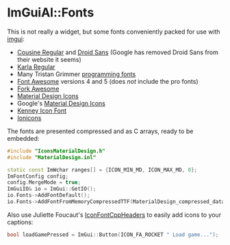 # ImGuiAl::Fonts

This is not really a widget, but some fonts conveniently packed for use with [imgui](https://github.com/ocornut/imgui):

* [Cousine Regular](https://www.google.com/fonts/specimen/Cousine) and [Droid Sans](https://www.fontsquirrel.com/fonts/droid-sans) (Google has removed Droid Sans from their website it seems)
* [Karla Regular](https://www.google.com/fonts/specimen/Karla)
* Many Tristan Grimmer [programming fonts](http://upperbounds.net/)
* [Font Awesome](http://fontawesome.io/) versions 4 and 5 (does *not* include the pro fonts)
* [Fork Awesome](https://forkaweso.me/Fork-Awesome/)
* [Material Design Icons](https://materialdesignicons.com/)
* Google's [Material Design Icons](https://design.google.com/icons/)
* [Kenney Icon Font](https://github.com/SamBrishes/kenney-icon-font)
* [Ionicons](https://ionicons.com/)

The fonts are presented compressed and as C arrays, ready to be embedded:

```cpp
#include "IconsMaterialDesign.h"
#include "MaterialDesign.inl"

static const ImWchar ranges[] = {ICON_MIN_MD, ICON_MAX_MD, 0};
ImFontConfig config;
config.MergeMode = true;
ImGuiIO& io = ImGui::GetIO();
io.Fonts->AddFontDefault();
io.Fonts->AddFontFromMemoryCompressedTTF(MaterialDesign_compressed_data, MaterialDesign_compressed_size, 24.0f, &config, ranges);
```

Also use Juliette Foucaut's [IconFontCppHeaders](https://github.com/juliettef/IconFontCppHeaders) to easily add icons to your captions:

```cpp
bool loadGamePressed = ImGui::Button(ICON_FA_ROCKET " Load game...");
```
